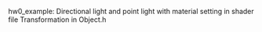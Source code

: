 hw0_example:
Directional light and point light with material setting in shader file
Transformation in Object.h

